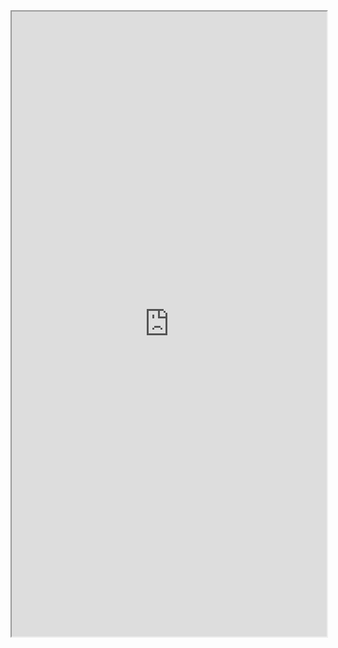 <iframe width="100%" height="1000px" src="https://embed.plnkr.co/Y3lt35mRMHQEBP8wun6w/?show=preview&sidebar=none&deferRun"></iframe>